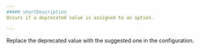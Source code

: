 ```yaml
---
##### shortDescription
Occurs if a deprecated value is assigned to an option.

---
```

Replace the deprecated value with the suggested one in the configuration.